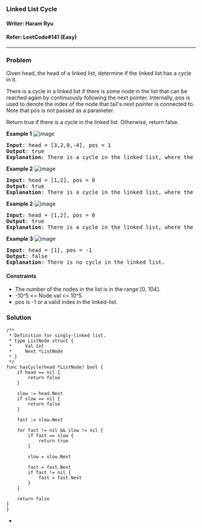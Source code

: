 ### Linked List Cycle
#### Writer: Haram Ryu
#### Refer: LeetCode#141 (Easy)
* * *
### Problem
Given head, the head of a linked list, determine if the linked list has a cycle in it.

There is a cycle in a linked list if there is some node in the list that can be reached again by continuously following the next pointer. Internally, pos is used to denote the index of the node that tail's next pointer is connected to. Note that pos is not passed as a parameter.

Return true if there is a cycle in the linked list. Otherwise, return false.

<b>Example 1</b>
![image](https://user-images.githubusercontent.com/22101375/127859292-fbacc38e-dae2-41f4-9839-42d14432ad05.png)
<pre>
<b>Input</b>: head = [3,2,0,-4], pos = 1
<b>Output</b>: true
<b>Explanation</b>: There is a cycle in the linked list, where the tail connects to the 1st node (0-indexed).
</pre>

<b>Example 2</b>
![image](https://user-images.githubusercontent.com/22101375/127859483-5b31772f-a98b-4399-902d-2e957fc08a16.png)
<pre>
<b>Input</b>: head = [1,2], pos = 0
<b>Output</b>: true
<b>Explanation</b>: There is a cycle in the linked list, where the tail connects to the 0th node.
</pre>

<b>Example 2</b>
![image](https://user-images.githubusercontent.com/22101375/127859483-5b31772f-a98b-4399-902d-2e957fc08a16.png)
<pre>
<b>Input</b>: head = [1,2], pos = 0
<b>Output</b>: true
<b>Explanation</b>: There is a cycle in the linked list, where the tail connects to the 0th node.
</pre>

<b>Example 3</b>
![image](https://user-images.githubusercontent.com/22101375/127859556-e21fb538-da7a-494e-b3fd-dfbe30842456.png)
<pre>
<b>Input</b>: head = [1], pos = -1
<b>Output</b>: false
<b>Explanation</b>: There is no cycle in the linked list.
</pre>
#### Constraints
- The number of the nodes in the list is in the range [0, 104].
- -10^5 <= Node.val <= 10^5
- pos is -1 or a valid index in the linked-list.

### Solution
```golang
/**
 * Definition for singly-linked list.
 * type ListNode struct {
 *     Val int
 *     Next *ListNode
 * }
 */
func hasCycle(head *ListNode) bool {
    if head == nil {
        return false
    }

    slow := head.Next
    if slow == nil {
        return false
    }

    fast := slow.Next

    for fast != nil && slow != nil {
        if fast == slow {
            return true
        }

        slow = slow.Next
        
        fast = fast.Next
        if fast != nil {
            fast = fast.Next
        }
    }

    return false
}
}
```
- 
